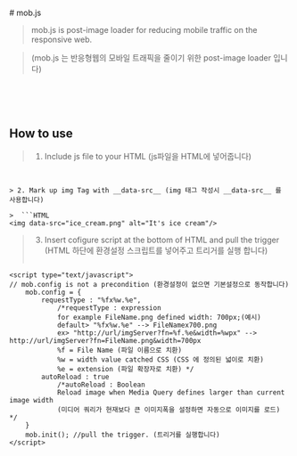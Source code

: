 <br/>
# mob.js

> mob.js is post-image loader for reducing mobile traffic on the responsive web.

> (mob.js 는 반응형웹의 모바일 트래픽을 줄이기 위한 post-image loader 입니다)


<br/>
<br/>
<br/>


## How to use

> 1. Include js file to your HTML (js파일을 HTML에 넣어줍니다)

>  ```HTML 
<script type="text/javascript" src="https://raw.github.com/imazine/mob.js/master/mob.min.js"></script> 
```

> 2. Mark up img Tag with __data-src__ (img 태그 작성시 __data-src__ 를 사용합니다)

>  ```HTML 
<img data-src="ice_cream.png" alt="It's ice cream"/> 
```

> 3. Insert cofigure script at the bottom of HTML and pull the trigger
> (HTML 하단에 환경설정 스크립트를 넣어주고 트리거를 실행 합니다) 
> ```HTML
    <script type="text/javascript">
    // mob.config is not a precondition (환경설정이 없으면 기본설정으로 동작합니다)
		mob.config = {
			requestType : "%fx%w.%e",
				/*requestType : expression
				for example FileName.png defined width: 700px;(예시)
				default> "%fx%w.%e" --> FileNamex700.png
				ex> "http://url/imgServer?fn=%f.%e&width=%wpx" --> http://url/imgServer?fn=FileName.png&width=700px
				%f = File Name (파일 이름으로 치환)
				%w = width value catched CSS (CSS 에 정의된 넓이로 치환)
				%e = extension (파일 확장자로 치환) */
			autoReload : true
				/*autoReload : Boolean
				Reload image when Media Query defines larger than current image width 
				(미디어 쿼리가 현재보다 큰 이미지폭을 설정하면 자동으로 이미지를 로드) */
		}  
		mob.init(); //pull the trigger. (트리거를 실행합니다)
	</script> 
  ```
          
